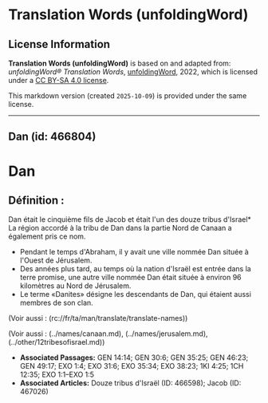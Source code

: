# Translation Words (unfoldingWord)

## License Information

**Translation Words (unfoldingWord)** is based on and adapted from: _unfoldingWord® Translation Words_, [unfoldingWord](https://unfoldingword.org/utw), 2022, which is licensed under a [CC BY-SA 4.0 license](https://creativecommons.org/licenses/by-sa/4.0/legalcode.en).

This markdown version (created `2025-10-09`) is provided under the same license.



--------------------------------

## Dan (id: 466804)

Dan
===

Définition :
------------

Dan était le cinquième fils de Jacob et était l'un des douze tribus d'Israel\* La région accordé à la tribu de Dan dans la partie Nord de Canaan a également pris ce nom.

* Pendant le temps d'Abraham, il y avait une ville nommée Dan située à l'Ouest de Jérusalem.
* Des années plus tard, au temps où la nation d'Israël est entrée dans la terre promise, une autre ville nommée Dan était située à environ 96 kilomètres au Nord de Jérusalem.
* Le terme «Danites» désigne les descendants de Dan, qui étaient aussi membres de son clan.

(Voir aussi : (rc://fr/ta/man/translate/translate\-names))

(Voir aussi : (../names/canaan.md), (../names/jerusalem.md), (../other/12tribesofisrael.md))

* **Associated Passages:** GEN 14:14; GEN 30:6; GEN 35:25; GEN 46:23; GEN 49:17; EXO 1:4; EXO 31:6; EXO 35:34; EXO 38:23; 1KI 4:25; 1CH 12:35; EXO 1:1–EXO 1:5
* **Associated Articles:** Douze tribus d'Israël (ID: 466598); Jacob (ID: 467026)

